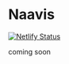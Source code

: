 # Naavis

[![Netlify Status](https://api.netlify.com/api/v1/badges/02bc4a76-e0e1-443a-9060-56205382828f/deploy-status)](https://app.netlify.com/sites/cheerful-sunshine-bbe8c9/deploys)

coming soon